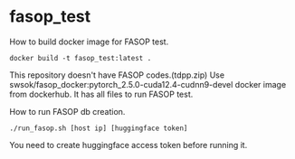 # fasop_test

How to build docker image for FASOP test.

```
docker build -t fasop_test:latest .
```
This repository doesn't have FASOP codes.(tdpp.zip)
Use swsok/fasop_docker:pytorch_2.5.0-cuda12.4-cudnn9-devel docker image from dockerhub.
It has all files to run FASOP test.

How to run FASOP db creation.
```
./run_fasop.sh [host ip] [huggingface token]
```
You need to create huggingface access token before running it.
